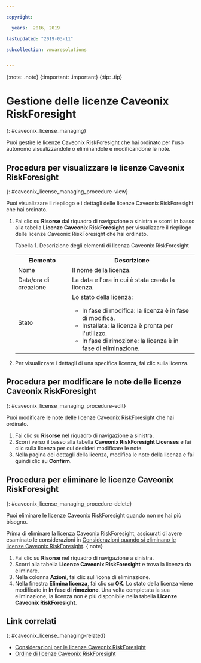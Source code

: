```yaml
---

copyright:

  years:  2016, 2019

lastupdated: "2019-03-11"

subcollection: vmwaresolutions


---
```


{:note: .note}
{:important: .important}
{:tip: .tip}

# Gestione delle licenze Caveonix RiskForesight
{: #caveonix_license_managing}

Puoi gestire le licenze Caveonix RiskForesight che hai ordinato per l'uso autonomo visualizzandole o eliminandole e modificandone le note.

## Procedura per visualizzare le licenze Caveonix RiskForesight
{: #caveonix_license_managing_procedure-view}

Puoi visualizzare il riepilogo e i dettagli delle licenze Caveonix RiskForesight che hai ordinato.

1. Fai clic su **Risorse** dal riquadro di navigazione a sinistra e scorri in basso alla tabella **Licenze Caveonix RiskForesight** per visualizzare il riepilogo delle licenze Caveonix RiskForesight che hai ordinato.

   Tabella 1. Descrizione degli elementi di licenza Caveonix RiskForesight

    <table>
      <tr>
        <th>Elemento</th>
        <th>Descrizione</th>
      </tr>
      <tr>
        <td>Nome</td>
        <td>Il nome della licenza.</td>
       </tr>
       <tr>
         <td>Data/ora di creazione</td>
         <td>La data e l'ora in cui è stata creata la licenza.</td>
       </tr>
       <tr>
         <td>Stato</td>
         <td>Lo stato della licenza: <ul><li>In fase di modifica: la licenza è in fase di modifica.</li><li>Installata: la licenza è pronta per l'utilizzo.</li><li>In fase di rimozione: la licenza è in fase di eliminazione.</li></ul></td>
       </tr>
    </table>   

2. Per visualizzare i dettagli di una specifica licenza, fai clic sulla licenza.

## Procedura per modificare le note delle licenze Caveonix RiskForesight
{: #caveonix_license_managing_procedure-edit}

Puoi modificare le note delle licenze Caveonix RiskForesight che hai ordinato.

1. Fai clic su **Risorse** nel riquadro di navigazione a sinistra.
2. Scorri verso il basso alla tabella **Caveonix RiskForesight Licenses** e fai clic sulla licenza per cui desideri modificare le note.
3. Nella pagina dei dettagli della licenza, modifica le note della licenza e fai quindi clic su **Confirm**.

## Procedura per eliminare le licenze Caveonix RiskForesight
{: #caveonix_license_managing_procedure-delete}

Puoi eliminare le licenze Caveonix RiskForesight quando non ne hai più bisogno.

Prima di eliminare la licenza Caveonix RiskForesight, assicurati di avere esaminato le considerazioni in [Considerazioni quando si eliminano le licenze Caveonix RiskForesight](/docs/services/vmwaresolutions/services?topic=vmware-solutions-caveonix_license_considerations-remove).
{:note}

1. Fai clic su **Risorse** nel riquadro di navigazione a sinistra.
2. Scorri alla tabella **Licenze Caveonix RiskForesight** e trova la licenza da eliminare.
3. Nella colonna **Azioni**, fai clic sull'icona di eliminazione.
4. Nella finestra **Elimina licenza**, fai clic su **OK**.
   Lo stato della licenza viene modificato in **In fase di rimozione**. Una volta completata la sua eliminazione, la licenza non è più disponibile nella tabella **Licenze Caveonix RiskForesight**.

## Link correlati
{: #caveonix_license_managing-related}

* [Considerazioni per le licenze Caveonix RiskForesight](/docs/services/vmwaresolutions/services?topic=vmware-solutions-caveonix_license_considerations)
* [Ordine di licenze Caveonix RiskForesight](/docs/services/vmwaresolutions/services?topic=vmware-solutions-caveonix_license_ordering)
